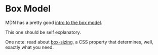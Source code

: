 # Box Model

MDN has a pretty good [intro to the box model](https://developer.mozilla.org/en-US/docs/Web/CSS/CSS_Box_Model/Introduction_to_the_CSS_box_model).

This one should be self explanatory.

One note: read about [box-sizing](https://developer.mozilla.org/en-US/docs/Web/CSS/box-sizing), a CSS property that determines, well, exactly what you need.
